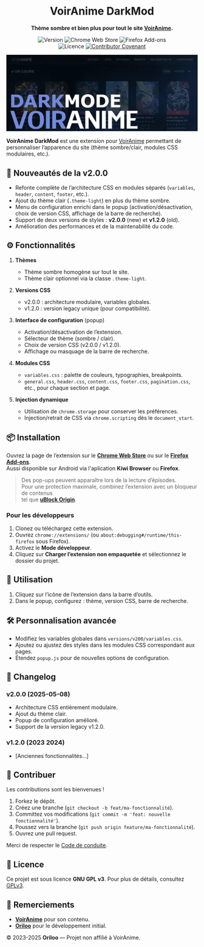 <div align="center">

# VoirAnime DarkMod
**Thème sombre et bien plus pour tout le site [VoirAnime](https://voiranime.com/).**

![Version](https://img.shields.io/badge/version-2.0.0-blue)
![Chrome Web Store](https://img.shields.io/chrome-web-store/v/dckaidelfhmapnkeejdihjbdbafckelh)
![Firefox Add-ons](https://img.shields.io/amo/v/voiranime-darkmod)
<br>
![Licence](https://img.shields.io/badge/licence-GPLv3-green)
[![Contributor Covenant](https://img.shields.io/badge/Contributor%20Covenant-2.1-4baaaa.svg)](CODE_OF_CONDUCT.md)

![Image Promotionnelle](img/ImagePromotionnelle.webp)
</div>

**VoirAnime DarkMod** est une extension pour [VoirAnime](https://voiranime.com/) permettant de personnaliser l’apparence du site (thème sombre/clair, modules CSS modulaires, etc.).

## 🚀 Nouveautés de la v2.0.0

* Refonte complète de l’architecture CSS en modules séparés (`variables`, `header`, `content`, `footer`, etc.).
* Ajout du thème clair (`.theme-light`) en plus du thème sombre.
* Menu de configuration enrichi dans le popup (activation/désactivation, choix de version CSS, affichage de la barre de recherche).
* Support de deux versions de styles : **v2.0.0** (new) et **v1.2.0** (old).
* Amélioration des performances et de la maintenabilité du code.

## ⚙️ Fonctionnalités

1. **Thèmes**
    * Thème sombre homogène sur tout le site.
    * Thème clair optionnel via la classe `.theme-light`.
   
2. **Versions CSS**
    * v2.0.0 : architecture modulaire, variables globales.
    * v1.2.0 : version legacy unique (pour compatibilité).
   
3. **Interface de configuration** (popup)
    * Activation/désactivation de l’extension.
    * Sélecteur de thème (sombre / clair).
    * Choix de version CSS (v2.0.0 / v1.2.0).
    * Affichage ou masquage de la barre de recherche.
   
4. **Modules CSS**
    * `variables.css` : palette de couleurs, typographies, breakpoints.
    * `general.css`, `header.css`, `content.css`, `footer.css`, `pagination.css`, etc., pour chaque section et page.
   
5. **Injection dynamique**
    * Utilisation de `chrome.storage` pour conserver les préférences.
    * Injection/retrait de CSS via `chrome.scripting` dès le `document_start`.

## 📦 Installation

Ouvrez la page de l’extension sur le **[Chrome Web Store](https://chromewebstore.google.com/detail/dckaidelfhmapnkeejdihjbdbafckelh)** ou sur le **[Firefox Add-ons](https://addons.mozilla.org/firefox/addon/voiranime-darkmod/)**.
<br>
Aussi disponible sur Android via l'aplication **Kiwi Browser** ou **Firefox**.

> Des pop-ups peuvent apparaître lors de la lecture d’épisodes.  
> Pour une protection maximale, combinez l’extension avec un bloqueur de contenus  
> tel que **[uBlock Origin](https://chromewebstore.google.com/detail/ublock-origin/cjpalhdlnbpafiamejdnhcphjbkeiagm)**.

### Pour les développeurs
1. Clonez ou téléchargez cette extension.
2. Ouvrez `chrome://extensions/` (ou `about:debugging#/runtime/this-firefox` sous Firefox).
3. Activez le **Mode développeur**.
4. Cliquez sur **Charger l’extension non empaquetée** et sélectionnez le dossier du projet.

## 📝 Utilisation

1. Cliquez sur l’icône de l’extension dans la barre d’outils.
2. Dans le popup, configurez : thème, version CSS, barre de recherche.

## 🛠️ Personnalisation avancée

* Modifiez les variables globales dans `versions/v200/variables.css`.
* Ajoutez ou ajustez des styles dans les modules CSS correspondant aux pages.
* Étendez `popup.js` pour de nouvelles options de configuration.

## 📝 Changelog

### v2.0.0 (2025-05-08)

* Architecture CSS entièrement modulaire.
* Ajout du thème clair.
* Popup de configuration amélioré.
* Support de la version legacy v1.2.0.

### v1.2.0 (2023 2024)

* \[Anciennes fonctionnalités...]

## 🤝 Contribuer

Les contributions sont les bienvenues !

1. Forkez le dépôt.
2. Créez une branche (`git checkout -b feat/ma-fonctionnalité`).
3. Committez vos modifications (`git commit -m 'feat: nouvelle fonctionnalité'`).
4. Poussez vers la branche (`git push origin feature/ma-fonctionnalité`).
5. Ouvrez une pull request.

Merci de respecter le [Code de conduite](CODE_OF_CONDUCT.md).

## 📄 Licence

Ce projet est sous licence **GNU GPL v3**. Pour plus de détails, consultez [GPLv3](https://www.gnu.org/licenses/gpl-3.0.html).

## 🙏 Remerciements

* **[VoirAnime](https://voiranime.com/)** pour son contenu.
* **[Oriloo](https://github.com/Oriloo)** pour le développement initial.

© 2023-2025 **Oriloo** — Projet non affilié à VoirAnime.
